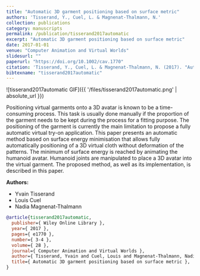 ```yaml
---
title: "Automatic 3D garment positioning based on surface metric"
authors: 'Tisserand, Y., Cuel, L. & Magnenat-Thalmann, N.'
collection: publications
category: manuscripts
permalink: /publication/tisserand2017automatic
excerpt: "Automatic 3D garment positioning based on surface metric"
date: 2017-01-01
venue: "Computer Animation and Virtual Worlds"
slidesurl: ""
paperurl: "https://doi.org/10.1002/cav.1770"
citation: 'Tisserand, Y., Cuel, L. & Magnenat-Thalmann, N. (2017). "Automatic 3D garment positioning based on surface metric." Computer Animation and Virtual Worlds, 28(3-4). e1770.'
bibtexname: "tisserand2017automatic"
---
```


![tisserand2017automatic GIF]({{ '/files/tisserand2017automatic.png' | absolute_url }})

Positioning virtual garments onto a 3D avatar is known to be a time-consuming process. This task is usually done manually if the proportion of the garment needs to be kept during the process for a fitting purpose. The positioning of the garment is currently the main limitation to propose a fully automatic virtual try-on application. This paper presents an automatic method based on surface energy minimisation that allows fully automatically positioning of a 3D virtual cloth without deformation of the patterns. The minimum of surface energy is reached by animating the humanoid avatar. Humanoid joints are manipulated to place a 3D avatar into the virtual garment. The proposed method, as well as its implementation, is described in this paper.



**Authors:**
 - Yvain Tisserand
 - Louis Cuel
 - Nadia Magnenat-Thalmann

```bibtex
@article{tisserand2017automatic,
  publisher={ Wiley Online Library },
  year={ 2017 },
  pages={ e1770 },
  number={ 3-4 },
  volume={ 28 },
  journal={ Computer Animation and Virtual Worlds },
  author={ Tisserand, Yvain and Cuel, Louis and Magnenat-Thalmann, Nadia },
  title={ Automatic 3D garment positioning based on surface metric },
}
```
